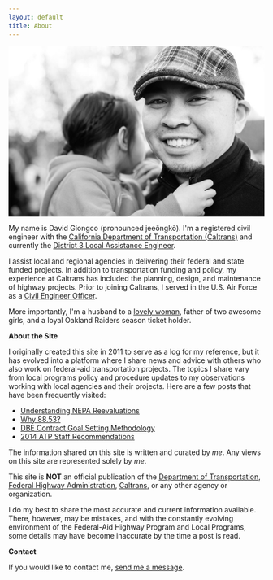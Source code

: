 ```yaml
---
layout: default
title: About
---
```


<img style="margin:0px auto;display:block" src="/_images/dg.jpg"/>

My name is David Giongco (pronounced jeeôngkō). I'm a registered civil engineer with the [California Department of Transportation (Caltrans)][1] and currently the [District 3 Local Assistance Engineer][2].

I assist local and regional agencies in delivering their federal and state funded projects. In addition to transportation funding and policy, my experience at Caltrans has included the planning, design, and maintenance of highway projects. Prior to joining Caltrans, I served in the U.S. Air Force as a [Civil Engineer Officer][3].

More importantly, I'm a husband to a [lovely woman][4], father of two awesome girls, and a loyal Oakland Raiders season ticket holder.

**About the Site**

I originally created this site in 2011 to serve as a log for my reference, but it has evolved into a platform where I share news and advice with others who also work on federal-aid transportation projects. The topics I share vary from local programs policy and procedure updates to my observations working with local agencies and their projects. Here are a few posts that have been frequently visited:

* [Understanding NEPA Reevaluations][5]
* [Why 88.53?][6]
* [DBE Contract Goal Setting Methodology][7]
* [2014 ATP Staff Recommendations][8]

The information shared on this site is written and curated by *me*. Any views on this site are represented solely by *me*.

This site is **NOT** an official publication of the [Department of Transportation][9], [Federal Highway Administration][10], [Caltrans][1], or any other agency or organization.

I do my best to share the most accurate and current information available. There, however, may be mistakes, and with the constantly evolving environment of the Federal-Aid Highway Program and Local Programs, some details may have become inaccurate by the time a post is read.

**Contact**

If you would like to contact me, [send me a message](/contact).

[1]: http://www.dot.ca.gov/
[2]: http://dot.ca.gov/d3/departments/planning/localassistance.html
[3]: http://usmilitary.about.com/library/milinfo/afoffjobs/bl32ex.htm
[4]: http://chantelgiongco.com
[5]: /nepa-reevaluations.html
[6]: /why-88.53.html
[7]: /dbe-contract-goal-setting.html
[8]: /2014-atp-staff-recommendations.html
[9]: https://www.transportation.gov
[10]: http://www.fhwa.dot.gov

